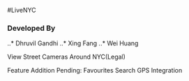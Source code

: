#LiveNYC

### Developed By  
..* Dhruvil Gandhi
..* Xing Fang
..* Wei Huang


View Street Cameras Around NYC(Legal)

Feature Addition Pending: Favourites
                          Search
                          GPS Integration
